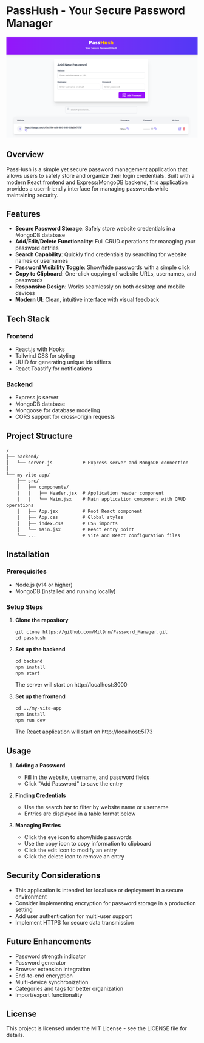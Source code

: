 # PassHush - Your Secure Password Manager

![PassHush Screenshot](/my-vite-app/public/Screenshot.png)

## Overview

PassHush is a simple yet secure password management application that allows users to safely store and organize their login credentials. Built with a modern React frontend and Express/MongoDB backend, this application provides a user-friendly interface for managing passwords while maintaining security.

## Features

- **Secure Password Storage**: Safely store website credentials in a MongoDB database
- **Add/Edit/Delete Functionality**: Full CRUD operations for managing your password entries
- **Search Capability**: Quickly find credentials by searching for website names or usernames
- **Password Visibility Toggle**: Show/hide passwords with a simple click
- **Copy to Clipboard**: One-click copying of website URLs, usernames, and passwords
- **Responsive Design**: Works seamlessly on both desktop and mobile devices
- **Modern UI**: Clean, intuitive interface with visual feedback

## Tech Stack

### Frontend
- React.js with Hooks
- Tailwind CSS for styling
- UUID for generating unique identifiers
- React Toastify for notifications

### Backend
- Express.js server
- MongoDB database
- Mongoose for database modeling
- CORS support for cross-origin requests

## Project Structure

```
/
├── backend/
│   └── server.js           # Express server and MongoDB connection
│
└── my-vite-app/
    ├── src/
    │   ├── components/
    │   │   ├── Header.jsx  # Application header component
    │   │   └── Main.jsx    # Main application component with CRUD operations
    │   ├── App.jsx         # Root React component
    │   ├── App.css         # Global styles
    │   ├── index.css       # CSS imports
    │   └── main.jsx        # React entry point
    └── ...                 # Vite and React configuration files
```

## Installation

### Prerequisites
- Node.js (v14 or higher)
- MongoDB (installed and running locally)

### Setup Steps

1. **Clone the repository**
   ```
   git clone https://github.com/Mil9nn/Password_Manager.git
   cd passhush
   ```

2. **Set up the backend**
   ```
   cd backend
   npm install
   npm start
   ```
   The server will start on http://localhost:3000

3. **Set up the frontend**
   ```
   cd ../my-vite-app
   npm install
   npm run dev
   ```
   The React application will start on http://localhost:5173

## Usage

1. **Adding a Password**
   - Fill in the website, username, and password fields
   - Click "Add Password" to save the entry

2. **Finding Credentials**
   - Use the search bar to filter by website name or username
   - Entries are displayed in a table format below

3. **Managing Entries**
   - Click the eye icon to show/hide passwords
   - Use the copy icon to copy information to clipboard
   - Click the edit icon to modify an entry
   - Click the delete icon to remove an entry

## Security Considerations

- This application is intended for local use or deployment in a secure environment
- Consider implementing encryption for password storage in a production setting
- Add user authentication for multi-user support
- Implement HTTPS for secure data transmission

## Future Enhancements

- Password strength indicator
- Password generator
- Browser extension integration
- End-to-end encryption
- Multi-device synchronization
- Categories and tags for better organization
- Import/export functionality

## License

This project is licensed under the MIT License - see the LICENSE file for details.